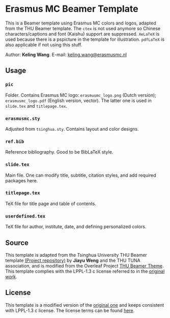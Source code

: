 # Erasmus MC Beamer Template
This is a Beamer template using Erasmus MC colors and logos, adapted from the THU Beamer template. The `ctex` is not used anymore so Chinese characters/captions and font (Kaishu) support are suppressed. `XeLaTeX` is used because there is a pspicture in the template for illustration. `pdfLaTeX` is also applicable if not using this stuff.

Author: **Keling Wang**. E-mail: [keling.wang@erasmusmc.nl](mailto:keling.wang@erasmusmc.nl)

## Usage
### `pic`
Folder. Contains Erasmus MC logo: `erasmusmc_logo.png` (Dutch version); `erasmusmc_logo.pdf` (English version, vector). The latter one is used in `slide.tex` and `titlepage.tex`.
### `erasmusmc.sty`
Adjusted from `tsinghua.sty`. Contains layout and color designs.
### `ref.bib`
Reference bibliography. Good to be BibLaTeX style.
### `slide.tex`
Main file. One can modify title, subtitle, citation styles, and add required packages here.
### `titlepage.tex`
TeX file for title page and table of contents.
### `userdefined.tex`
TeX file for author, institute, date, and defining personalized colors.

## Source
This template is adapted from the Tsinghua University THU Beamer template [(Project repository)](https://github.com/tuna/THU-Beamer-Theme) by **Jiayu Weng** and the THU TUNA association, and is modified from the Overleaf Project [THU Beamer Theme](https://www.overleaf.com/latex/templates/thu-beamer-theme/vwnqmzndvwyb).
This template complies with the LPPL-1.3 c license referred to in the [original work](https://github.com/tuna/THU-Beamer-Theme?tab=LPPL-1.3c-1-ov-file).

## License
This template is a modified version of the [original one](https://github.com/tuna/THU-Beamer-Theme) and keeps consistent with LPPL-1.3 c license. The license terms can be found [here](https://www.latex-project.org/lppl/lppl-1-3c/).
